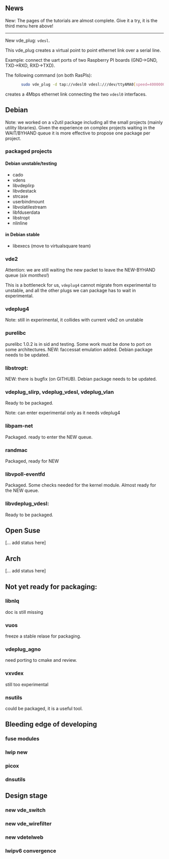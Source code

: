 ## News

New: The pages of the tutorials are almost complete. Give it a try, it is the 
third menu here above!

----

New vde\_plug: `vdesl`.

This vde\_plug creates a virtual point to point ethernet link over a serial line.

Example: connect the uart ports of two Raspberry PI boards (GND-\>GND, TXD-\>RXD, RXD-\>TXD).

The following command (on both RasPIs):
```bash
       sudo vde_plug -d tap://vdesl0 vdesl:///dev/ttyAMA0[speed=4000000]
```

creates a 4Mbps ethernet link connecting the two `vdesl0` interfaces.

## Debian

Note: we worked on a v2util package including all the small projects (mainly utility
libraries). Given the experience on complex projects waiting in the WAIT/BYHAND queue
it is more effective to propose one package per project.

### packaged projects 
#### Debian unstable/testing
  * cado
  * vdens
  * libvdeplirp
  * libvdestack
  * strcase
  * userbindmount
  * libvolatilestream
  * libfduserdata
  * libstropt
  * nlinline

#### in Debian stable
  * libexecs (move to virtualsquare team)

### vde2
Attention: we are still waiting the new packet to leave the NEW-BYHAND queue (*six monthes!*)

This is a bottleneck for us, `vdeplug4` cannot migrate from experimental to unstable,
and all the other plugs we can package has to wait in experimental.

### vdeplug4
Note: still in experimental, it collides with current vde2 on unstable

### purelibc
purelibc 1.0.2 is in sid and testing. Some work must be done to port on some architectures.
NEW: faccessat emulation added. Debian package needs to be updated.

### libstropt:
NEW: there is bugfix (on GITHUB). Debian package needs to be updated.

### vdeplug\_slirp, vdeplug\_vdesl, vdeplug\_vlan
Ready to be packaged.

Note: can enter experimental only as it needs vdeplug4

### libpam-net
Packaged. ready to enter the NEW queue.

### randmac
Packaged, ready for NEW

### libvpoll-eventfd
Packaged. Some checks needed for the kernel module. Almost ready for the NEW queue.

### libvdeplug\_vdesl:
Ready to be packaged.

## Open Suse
[... add status here]

## Arch
[... add status here]

## Not yet ready for packaging:

### libnlq
doc is still missing

### vuos
freeze a stable relase for packaging.

### vdeplug\_agno
need porting to cmake and review.

### vxvdex
still too experimental

### nsutils
could be packaged, it is a useful tool.

## Bleeding edge of developing

### fuse modules

### lwip new

### picox

### dnsutils

## Design stage

### new vde\_switch

### new vde\_wirefilter

### new vdetelweb

### lwipv6 convergence
